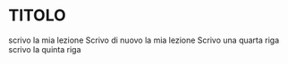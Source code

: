 <!-- @format -->

# TITOLO

scrivo la mia lezione
Scrivo di nuovo la mia lezione
Scrivo una quarta riga
scrivo la quinta riga
